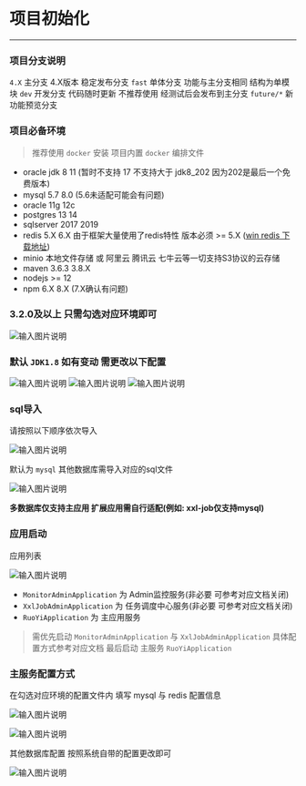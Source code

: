 # 项目初始化
- - -
### 项目分支说明
`4.X` 主分支 4.X版本 稳定发布分支
`fast` 单体分支 功能与主分支相同 结构为单模块
`dev` 开发分支 代码随时更新 不推荐使用 经测试后会发布到主分支
`future/*` 新功能预览分支

### 项目必备环境
> 推荐使用 `docker` 安装 项目内置 `docker` 编排文件
* oracle jdk 8 11 (暂时不支持 17 不支持大于 jdk8_202 因为202是最后一个免费版本)
* mysql 5.7 8.0 (5.6未适配可能会有问题)
* oracle 11g 12c
* postgres 13 14
* sqlserver 2017 2019
* redis 5.X 6.X 由于框架大量使用了redis特性 版本必须 >= 5.X ([win redis 下载地址](https://github.com/tporadowski/redis))
* minio 本地文件存储 或 阿里云 腾讯云 七牛云等一切支持S3协议的云存储
* maven 3.6.3 3.8.X
* nodejs >= 12
* npm 6.X 8.X (7.X确认有问题)

### 3.2.0及以上 只需勾选对应环境即可
![输入图片说明](https://images.gitee.com/uploads/images/2021/0914/121055_05a47002_1766278.png "屏幕截图.png")

### 默认 `JDK1.8` 如有变动 需更改以下配置

![输入图片说明](https://images.gitee.com/uploads/images/2021/1117/195230_de79cafc_1766278.png "屏幕截图.png")
![输入图片说明](https://images.gitee.com/uploads/images/2021/1117/195254_d411683d_1766278.png "屏幕截图.png")
![输入图片说明](https://images.gitee.com/uploads/images/2021/1117/195330_3372c392_1766278.png "屏幕截图.png")

### sql导入

请按照以下顺序依次导入

![输入图片说明](https://images.gitee.com/uploads/images/2022/0421/105532_fc1c3bd8_1766278.png "屏幕截图.png")

默认为 `mysql` 其他数据库需导入对应的sql文件

![输入图片说明](https://images.gitee.com/uploads/images/2022/0421/105439_dce3b512_1766278.png "屏幕截图.png")

**多数据库仅支持主应用 扩展应用需自行适配(例如: xxl-job仅支持mysql)**

### 应用启动
应用列表

![输入图片说明](https://images.gitee.com/uploads/images/2021/1027/103354_d2294981_1766278.png "屏幕截图.png")
* `MonitorAdminApplication` 为 Admin监控服务(非必要 可参考对应文档关闭)
* `XxlJobAdminApplication` 为 任务调度中心服务(非必要 可参考对应文档关闭)
* `RuoYiApplication` 为 主应用服务
> 需优先启动 `MonitorAdminApplication` 与 `XxlJobAdminApplication` 具体配置方式参考对应文档
> 最后启动 主服务 `RuoYiApplication`

### 主服务配置方式

在勾选对应环境的配置文件内 填写 mysql 与 redis 配置信息

![输入图片说明](https://images.gitee.com/uploads/images/2021/0623/211135_daea1338_1766278.png "屏幕截图.png")

![输入图片说明](https://images.gitee.com/uploads/images/2021/0623/211156_86fdefac_1766278.png "屏幕截图.png")

其他数据库配置 按照系统自带的配置更改即可

![输入图片说明](https://images.gitee.com/uploads/images/2022/0421/110443_3ca4205a_1766278.png "屏幕截图.png")


